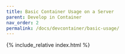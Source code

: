 ```yaml
---
title: Basic Container Usage on a Server
parent: Develop in Container
nav_order: 2
permalink: /docs/devcontainer/basic-usage/
---
```


{% include_relative index.html %}